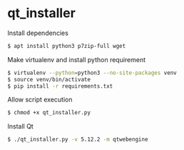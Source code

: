# qt_installer

Install dependencies
```bash
$ apt install python3 p7zip-full wget
```

Make virtualenv and install python requirement
```bash
$ virtualenv --python=python3 --no-site-packages venv
$ source venv/bin/activate
$ pip install -r requirements.txt
```

Allow script execution
```bash
$ chmod +x qt_installer.py
```

Install Qt
```bash
$ ./qt_installer.py -v 5.12.2 -m qtwebengine
```
